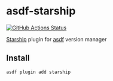 # asdf-starship
[![GitHub Actions Status](https://github.com/grimoh/asdf-starship/workflows/Main%20workflow/badge.svg?branch=master)](https://github.com/grimoh/asdf-starship/actions)

[Starship](https://github.com/starship/starship) plugin for [asdf](https://github.com/asdf-vm/asdf) version manager

## Install
```
asdf plugin add starship
```
